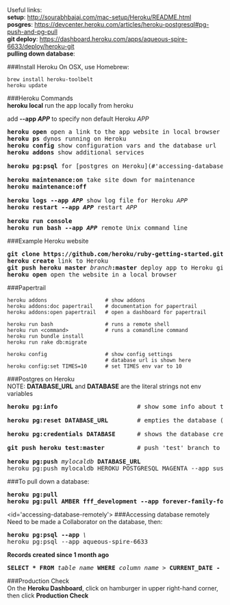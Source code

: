 Useful links:  
**setup**: http://sourabhbajaj.com/mac-setup/Heroku/README.html  
**posgres**: https://devcenter.heroku.com/articles/heroku-postgresql#pg-push-and-pg-pull  
**git deploy**: https://dashboard.heroku.com/apps/aqueous-spire-6633/deploy/heroku-git   
**pulling down database**: 


###Install Heroku
On OSX, use Homebrew:  
```
brew install heroku-toolbelt
heroku update
```

###Heroku Commands  
<b>heroku local</b> run the app locally from heroku

add <b>--app <em>APP</em></b> to specify non default Heroku <em>APP</em>  
<pre>
<b>heroku open</b> open a link to the app website in local browser
<b>heroku ps</b> dynos running on Heroku
<b>heroku config</b> show configuration vars and the database url
<b>heroku addons</b> show additional services

<b>heroku pg:psql</b> for [postgres on Heroku](#'accessing-database-remotely')

<b>heroku maintenance:on</b> take site down for maintenance
<b>heroku maintenance:off</b>

<b>heroku logs --app <em>APP</em></b> show log file for Heroku <em>APP</em>
<b>heroku restart --app <em>APP</em></b> restart <em>APP</em>

<b>heroku run console</b>
<b>heroku run bash --app <em>APP</em></b> remote Unix command line
</pre>
  

###Example Heroku website
<pre>
<b>git clone https://github.com/heroku/ruby-getting-started.git</b> get the example app
<b>heroku create</b> link to Heroku
<b>git push heroku master</b> <em>branch</em><b>:master</b> deploy app to Heroku git
<b>heroku open</b> open the website in a local browser
</pre>

###Papertrail
```
heroku addons                   # show addons
heroku addons:doc papertrail    # documentation for papertrail
heroku addons:open papertrail   # open a dashboard for papertrail

heroku run bash                 # runs a remote shell
heroku run <command>            # runs a comandline command
heroku run bundle install
heroku run rake db:migrate

heroku config                   # show config settings
                                # database url is shown here
heroku config:set TIMES=10      # set TIMES env var to 10
```
###Postgres on Heroku  
NOTE: **DATABASE_URL** and **DATABASE** are the literal strings not env variables  
<pre>
<b>heroku pg:info</b>                      # show some info about the database

<b>heroku pg:reset DATABASE_URL</b>        # empties the database (DO NOT DELETE THE DATABASE, empty it using this)

<b>heroku pg:credentials DATABASE</b>      # shows the database credentials (username, password)

<b>git push heroku test:master</b>         # push 'test' branch to 'master' on heroku

<b>heroku pg:push</b> <em>mylocaldb</em> <b>DATABASE_URL</b>
heroku pg:push mylocaldb HEROKU_POSTGRESQL_MAGENTA --app sushi
</pre>

###To pull down a database:
<pre>
<b>heroku pg:pull</b>
<b>heroku pg:pull AMBER fff_development --app forever-family-foundation</b>
</pre>

<id='accessing-database-remotely'>
###Accessing database remotely
Need to be made a Collaborator on the database, then:  
<pre>
<b>heroku pg:psql --app</b> <em>\<appname\></em>  
heroku pg:psql --app aqueous-spire-6633
</pre>
**Records created since 1 month ago**  
<pre>
<b>SELECT * FROM</b> <em>table_name</em> <b>WHERE</b> <em>column_name</em> > <b>CURRENT_DATE - INTERVAL '1 month';</b>
</pre>
###Production Check  
On the **Heroku  Dashboard**, click on hamburger in upper right-hand corner, then click **Production Check**
